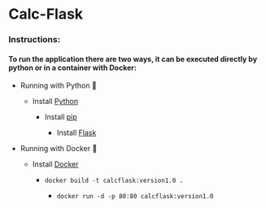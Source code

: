 # Calc-Flask

### Instructions:

#### To run the application there are two ways, it can be executed directly by python or in a container with Docker:

  * Running with Python :snake: 
    * Install [Python](https://www.python.org/downloads/)
      
      * Install [pip](https://pip.pypa.io/en/stable/installation/)
       
        * Install [Flask](https://flask.palletsprojects.com/en/2.2.x/installation/)
  
  * Running with Docker :whale:
    * Install [Docker](https://docs.docker.com/engine/install/)
      
      * ``` docker build -t calcflask:version1.0 . ```
       
        * ``` docker run -d -p 80:80 calcflask:version1.0  ```

